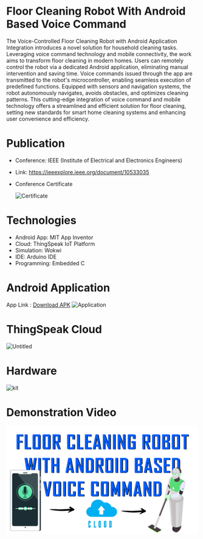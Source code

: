 # Floor Cleaning Robot With Android Based Voice Command
The Voice-Controlled Floor Cleaning Robot with Android Application Integration introduces a novel solution for household cleaning tasks. Leveraging voice command technology and mobile connectivity, the work aims to transform floor cleaning in modern homes. Users can remotely control the robot via a dedicated Android application, eliminating manual intervention and saving time. Voice commands issued through the app are transmitted to the robot's microcontroller, enabling seamless execution of predefined functions. Equipped with sensors and navigation systems, the robot autonomously navigates, avoids obstacles, and optimizes cleaning patterns. This cutting-edge integration of voice command and mobile technology offers a streamlined and efficient solution for floor cleaning, setting new standards for smart home cleaning systems and enhancing user convenience and efficiency.

# Publication
  - Conference: IEEE (Institute of Electrical and Electronics Engineers)
  - Link: https://ieeexplore.ieee.org/document/10533035
  - Conference Certificate
    
    ![Certificate](https://github.com/vsmidhun21/Floor-Cleaning-Robot/assets/114806736/73ec8f05-ac50-434f-999d-ee0912215c3a)

# Technologies
- Android App: MIT App Inventor
- Cloud: ThingSpeak IoT Platform
- Simulation: Wokwi
- IDE: Arduino IDE
- Programming: Embedded C

# Android Application

App Link : <a href="./Documents/Voice_Command.apk">Download APK</a>
![Application](https://github.com/vsmidhun21/Floor-Cleaning-Robot/assets/114806736/db49033e-272c-483e-92fc-fd3fb5d7967b)

# ThingSpeak Cloud
![Untitled](https://github.com/vsmidhun21/Floor-Cleaning-Robot/assets/114806736/e8ada90e-b0de-49fa-9c15-77c31510e147)

# Hardware
![kit](https://github.com/vsmidhun21/Floor-Cleaning-Robot/assets/114806736/172eb791-5b96-4b57-b8cc-a8377c9a6360)

# Demonstration Video
[![Watch the video](./THUMBNAIL.jpg)](https://youtu.be/IET9qNXmBq0)


